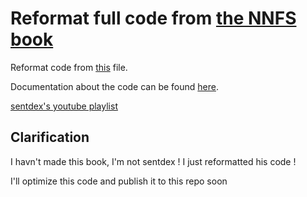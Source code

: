 # Reformat full code from [the NNFS book](https://nnfs.io)
Reformat code from [this](https://github.com/Sentdex/nnfs_book/blob/main/Chapter_22/Ch22_Final.py) file.

Documentation about the code can be found [here](https://nnfs.io).

[sentdex's youtube playlist](https://www.youtube.com/watch?v=Wo5dMEP_BbI&list=PLQVvvaa0QuDcjD5BAw2DxE6OF2tius3V3)

## Clarification
I havn't made this book, I'm not sentdex ! I just reformatted his code !

I'll optimize this code and publish it to this repo soon